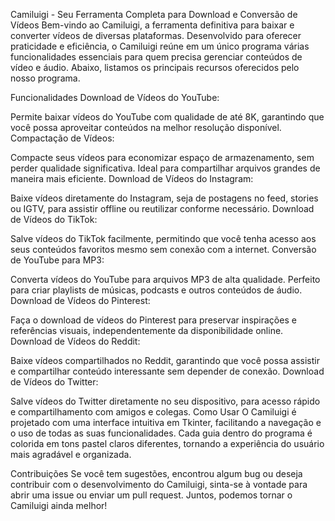 Camiluigi - Seu Ferramenta Completa para Download e Conversão de Vídeos
Bem-vindo ao Camiluigi, a ferramenta definitiva para baixar e converter vídeos de diversas plataformas. Desenvolvido para oferecer praticidade e eficiência, o Camiluigi reúne em um único programa várias funcionalidades essenciais para quem precisa gerenciar conteúdos de vídeo e áudio. Abaixo, listamos os principais recursos oferecidos pelo nosso programa.

Funcionalidades
Download de Vídeos do YouTube:

Permite baixar vídeos do YouTube com qualidade de até 8K, garantindo que você possa aproveitar conteúdos na melhor resolução disponível.
Compactação de Vídeos:

Compacte seus vídeos para economizar espaço de armazenamento, sem perder qualidade significativa. Ideal para compartilhar arquivos grandes de maneira mais eficiente.
Download de Vídeos do Instagram:

Baixe vídeos diretamente do Instagram, seja de postagens no feed, stories ou IGTV, para assistir offline ou reutilizar conforme necessário.
Download de Vídeos do TikTok:

Salve vídeos do TikTok facilmente, permitindo que você tenha acesso aos seus conteúdos favoritos mesmo sem conexão com a internet.
Conversão de YouTube para MP3:

Converta vídeos do YouTube para arquivos MP3 de alta qualidade. Perfeito para criar playlists de músicas, podcasts e outros conteúdos de áudio.
Download de Vídeos do Pinterest:

Faça o download de vídeos do Pinterest para preservar inspirações e referências visuais, independentemente da disponibilidade online.
Download de Vídeos do Reddit:

Baixe vídeos compartilhados no Reddit, garantindo que você possa assistir e compartilhar conteúdo interessante sem depender de conexão.
Download de Vídeos do Twitter:

Salve vídeos do Twitter diretamente no seu dispositivo, para acesso rápido e compartilhamento com amigos e colegas.
Como Usar
O Camiluigi é projetado com uma interface intuitiva em Tkinter, facilitando a navegação e o uso de todas as suas funcionalidades. Cada guia dentro do programa é colorida em tons pastel claros diferentes, tornando a experiência do usuário mais agradável e organizada.

Contribuições
Se você tem sugestões, encontrou algum bug ou deseja contribuir com o desenvolvimento do Camiluigi, sinta-se à vontade para abrir uma issue ou enviar um pull request. Juntos, podemos tornar o Camiluigi ainda melhor!
